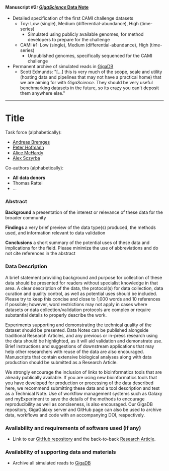#### Manuscript #2: [*GigaScience* Data Note](http://www.gigasciencejournal.com/authors/instructions/datanote)

- Detailed specification of the first CAMI challenge datasets
  - Toy: Low (single), Medium (differential-abundance), High (time-series)
    - Simulated using publicly available genomes, for method developers to prepare for the challenge
  - CAMI #1: Low (single), Medium (differential-abundance), High (time-series)
    - Unpublished genomes, specifically sequenced for the CAMI challenge
- Permanent archive of simulated reads in [GigaDB](http://gigadb.org/)
  - Scott Edmunds: "[...] this is very much of the scope, scale and utility (hosting data and pipelines that may not have a practical home) that we are aiming for with *GigaScience*. They should be very useful benchmarking datasets in the future, so its crazy you can't deposit them anywhere else."

---

# Title

Task force (alphabetically):
- [Andreas Bremges](https://github.com/abremges)
- [Peter Hofmann](https://github.com/p-hofmann)
- [Alice McHardy](https://github.com/alicemchardy)
- [Alex Sczyrba](https://github.com/asczyrba)

Co-authors (alphabetically):
- **All data donors**
- Thomas Rattei
- ...

### Abstract

**Background**
a presentation of the interest or relevance of these data for the broader community

**Findings**
a very brief preview of the data type(s) produced, the methods used, and information relevant to data validation

**Conclusions**
a short summary of the potential uses of these data and implications for the field. Please minimize the use of abbreviations and do not cite references in the abstract

### Data Description
A brief statement providing background and purpose for collection of these data should be presented for readers without specialist knowledge in that area. A clear description of the data, the protocol(s) for data collection, data curation and quality control, as well as potential uses should be included. Please try to keep this concise and close to 1,000 words and 10 references if possible; however, word restrictions may not apply in cases where datasets or data collection/validation protocols are complex or require substantial details to properly describe the work.

Experiments supporting and demonstrating the technical quality of the dataset should be presented. Data Notes can be published alongside traditional Research Articles, and any previous or in-press research using the data should be highlighted, as it will aid validation and demonstrate use. Brief instructions and suggestions of downstream applications that may help other researchers with reuse of the data are also encouraged. Manuscripts that contain extensive biological analyses along with data production should be submitted as a Research Article.

We strongly encourage the inclusion of links to bioinformatics tools that are already publically available. If you are using new bioinformatics tools that you have developed for production or processing of the data described here, we recommend submitting these data and a tool description and test as a Technical Note. Use of workflow management systems such as Galaxy and myExperiment to save the details of the methods to encourage reproducibility as well as conciseness, is also encouraged. Our GigaDB repository, GigaGalaxy server and GitHub page can also be used to archive data, workflows and code with an accompanying DOI, respectively.

### Availability and requirements of software used (if any)
- Link to our [GitHub repository](https://github.com/CAMI-challenge/MetagenomeSimulationPipeline) and the back-to-back [Research Article](./1_research_article.md).

### Availability of supporting data and materials
- Archive all simulated reads to [GigaDB](http://gigadb.org/)
